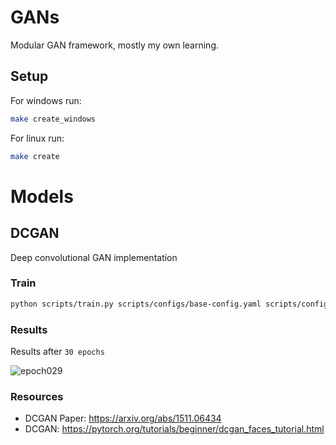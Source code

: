 # GANs
Modular GAN framework, mostly my own learning.

## Setup
For windows run:
```bash
make create_windows
```
For linux run:
```bash
make create
```

# Models
## DCGAN
Deep convolutional GAN implementation

### Train
```bash
python scripts/train.py scripts/configs/base-config.yaml scripts/configs/dcgan/dcgan-base.yaml
```

### Results
Results after `30 epochs`

![epoch029](https://github.com/bradford415/gans/assets/34605638/3107812f-12c7-4015-9270-9d778d2c9529)

### Resources
- DCGAN Paper: https://arxiv.org/abs/1511.06434
- DCGAN: https://pytorch.org/tutorials/beginner/dcgan_faces_tutorial.html
